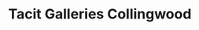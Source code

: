 ---
title: "Tacit Galleries Collingwood"
url: /collingwood/tacit-galleries-collingwood/
shop: shop
---